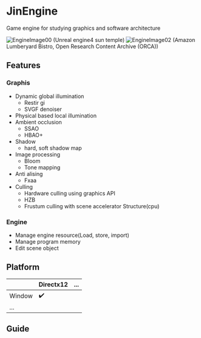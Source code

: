# JinEngine

Game engine for studying graphics and software architecture 

![EngineImage00](https://github.com/nupnup-hub/JinEngine/assets/59456231/9f9e30ed-ed01-4d69-994c-10b52edd2f56)
(Unreal engine4 sun temple)
![EngineImage02](https://github.com/nupnup-hub/JinEngine/assets/59456231/5e4bdd1b-ae19-4e7a-9080-9e12fe4f4166)
(Amazon Lumberyard Bistro, Open Research Content Archive (ORCA))

## Features
### Graphis
- Dynamic global illumination
  - Restir gi
  - SVGF denoiser
- Physical based local illumination
- Ambient occlusion
  - SSAO
  - HBAO+
- Shadow
  - hard, soft shadow map
- Image processing
  - Bloom
  - Tone mapping
- Anti alising
  - Fxaa
- Culling
  - Hardware culling using graphics API
  - HZB
  - Frustum culling with scene accelerator Structure(cpu) 

### Engine
- Manage engine resource(Load, store, import)
- Manage program memory
- Edit scene object


## Platform
|  |Directx12|...|
|------|---|---|
|Window| :heavy_check_mark: | |
|...| | | 

## Guide
 


